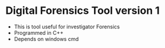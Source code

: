 # Digital Forensics Tool version 1 

- This is tool useful for investigator Forensics 
- Programmed in C++
- Depends on windows cmd

